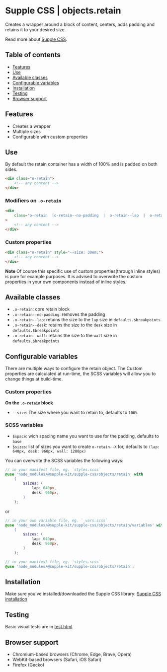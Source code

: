 # Supple CSS | objects.retain

Creates a wrapper around a block of content, centers, adds padding and retains it to your desired size.

Read more about [Supple CSS](https://github.com/supple-css/supple).

## Table of contents

- [Features](#features)
- [Use](#use)
- [Available classes](#available-classes)
- [Configurable variables](#configurable-variables)
- [Installation](#installation)
- [Testing](#testing)
- [Browser support](#browser-support)

## Features

- Creates a wrapper
- Multiple sizes
- Configurable with custom properties

## Use

By default the retain container has a width of 100% and is padded on both sides.

```html
<div class="o-retain">
	<!-- any content -->
</div>
```

### Modifiers on `.o-retain`

```html
<div
	class="o-retain  [o-retain--no-padding  |  o-retain--lap  |  o-retain--desk  |  o-retain--wall]"
>
	<!-- any content -->
</div>
```

### Custom properties

```html
<div class="o-retain" style="--size: 30em;">
	<!-- any content -->
</div>
```

**Note** Of course this specific use of custom properties(through inline styles) is pure for example purposes. It is advised to overwrite the custom properties in your own components instead of inline styles.

## Available classes

- `.o-retain`: core retain block
- `.o-retain--no-padding`: removes the padding
- `.o-retain--lap`: retains the size to the `lap` size in `defaults.$breakpoints`
- `.o-retain--desk`: retains the size to the `desk` size in `defaults.$breakpoints`
- `.o-retain--wall`: retains the size to the `wall` size in `defaults.$breakpoints`

## Configurable variables

There are multiple ways to configure the retain object. The Custom properties are calculated at run-time, the SCSS variables will allow you to change things at build-time.

### Custom properties

**On the `.o-retain` block**

- `--size`: The size where you want to retain to, defaults to `100%`

### SCSS variables

- `$space`: wich spacing name you want to use for the padding, defaults to `base`
- `$sizes`: list of sizes you want to create `o-retain--X` for, defaults to `(lap: 640px, desk: 960px, wall: 1280px)`

You can overwrite the SCSS variables the following ways:

```scss
// in your manifest file, eg. `styles.scss`
@use 'node_modules/@supple-kit/supple-css/objects/retain' with
	(
		$sizes: (
			lap: 640px,
			desk: 960px,
		)
	);
```

or

```scss
// in your own variable file, eg. `_vars.scss`
@use 'node_modules/@supple-kit/supple-css/objects/retain/variables' with
	(
		$sizes: (
			lap: 640px,
			desk: 960px,
		)
	);

// in your manifest file, eg. `styles.scss`
@use 'node_modules/@supple-kit/supple-css/objects/retain';
```

## Installation

Make sure you've installed/downloaded the Supple CSS library: [Supple CSS installation](../../#installation)

## Testing

Basic visual tests are in [test.html](https://supple-kit.github.io/supple-css/objects/retain/test.html).

## Browser support

- Chromium-based browsers (Chrome, Edge, Brave, Opera)
- WebKit-based browsers (Safari, iOS Safari)
- Firefox (Gecko)
